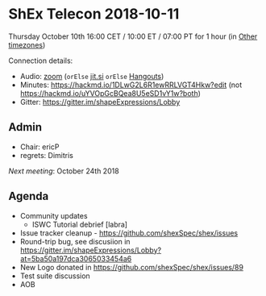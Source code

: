 # ShEx Telecon 2018-10-11

Thursday October 10th 16:00 CET / 10:00 ET / 07:00 PT for 1 hour (in [Other timezones](https://www.timeanddate.com/worldclock/fixedtime.html?msg=ShEx+CG&iso=20180927T16&p1=195&ah=1))

Connection details:

* Audio: [zoom](https://zoom.us/j/441496948) (`orElse` [jit.si](https://meet.jit.si/ShEx) `orElse` [Hangouts](http://tinyurl.com/ShEx-hangouts))
* Minutes: https://hackmd.io/1DLwG2L6R1ewRRLVGT4Hkw?edit (not https://hackmd.io/uYVOpGcBQea8U5eSD1vY1w?both)
* Gitter: https://gitter.im/shapeExpressions/Lobby

## Admin

 * Chair: ericP
 * regrets: 
    Dimitris

*Next meeting*: October 24th 2018



## Agenda
 * Community updates 
   * ISWC Tutorial debrief \[labra\]
 * Issue tracker cleanup - https://github.com/shexSpec/shex/issues
 * Round-trip bug, see discusiion in https://gitter.im/shapeExpressions/Lobby?at=5ba50a197dca3065033454a6
 * New Logo donated in https://github.com/shexSpec/shex/issues/89
 * Test suite discussion
 * AOB 
